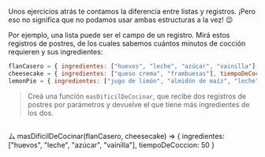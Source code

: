 Unos ejercicios atrás te contamos la diferencia entre listas y registros. ¡Pero eso no significa que no podamos usar ambas estructuras a la vez! :wink:

Por ejemplo, una lista puede ser el campo de un registro. Mirá estos registros de postres, de los cuales sabemos cuántos minutos de cocción requieren y sus ingredientes:

```javascript
flanCasero = { ingredientes: ["huevos", "leche", "azúcar", "vainilla"], tiempoDeCoccion: 50 }
cheesecake = { ingredientes: ["queso crema", "frambuesas"], tiempoDeCoccion: 80 }
lemonPie = { ingredientes: ["jugo de limón", "almidón de maíz", "leche", "huevos"], tiempoDeCoccion: 65 }
```

> Creá una función `masDificilDeCocinar`, que recibe dos registros de postres por parámetros y devuelve el que tiene más ingredientes de los dos.

> ```javascript
ム masDificilDeCocinar(flanCasero, cheesecake)
=> { ingredientes: ["huevos", "leche", "azúcar", "vainilla"], tiempoDeCoccion: 50 }
```
